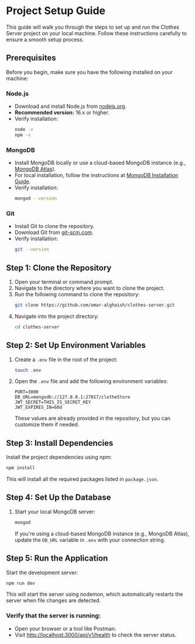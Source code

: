 # Project Setup Guide

This guide will walk you through the steps to set up and run the Clothes Server project on your local machine. Follow these instructions carefully to ensure a smooth setup process.

## Prerequisites
Before you begin, make sure you have the following installed on your machine:

### Node.js
- Download and install Node.js from [nodejs.org](https://nodejs.org/).
- **Recommended version:** 16.x or higher.
- Verify installation:
  ```bash
  node -v
  npm -v
  ```

### MongoDB
- Install MongoDB locally or use a cloud-based MongoDB instance (e.g., [MongoDB Atlas](https://www.mongodb.com/atlas)).
- For local installation, follow the instructions at [MongoDB Installation Guide](https://www.mongodb.com/docs/manual/installation/).
- Verify installation:
  ```bash
  mongod --version
  ```

### Git
- Install Git to clone the repository.
- Download Git from [git-scm.com](https://git-scm.com/).
- Verify installation:
  ```bash
  git --version
  ```

## Step 1: Clone the Repository
1. Open your terminal or command prompt.
2. Navigate to the directory where you want to clone the project.
3. Run the following command to clone the repository:
   ```bash
   git clone https://github.com/omar-alghaish/clothes-server.git
   ```
4. Navigate into the project directory:
   ```bash
   cd clothes-server
   ```

## Step 2: Set Up Environment Variables
1. Create a `.env` file in the root of the project:
   ```bash
   touch .env
   ```
2. Open the `.env` file and add the following environment variables:
   ```env
   PORT=3000
   DB_URL=mongodb://127.0.0.1:27017/clotheStore
   JWT_SECRET=THIS_IS_SECRET_KEY
   JWT_EXPIRES_IN=60d
   ```
   These values are already provided in the repository, but you can customize them if needed.

## Step 3: Install Dependencies
Install the project dependencies using npm:
   ```bash
   npm install
   ```
This will install all the required packages listed in `package.json`.

## Step 4: Set Up the Database
1. Start your local MongoDB server:
   ```bash
   mongod
   ```
   If you're using a cloud-based MongoDB instance (e.g., MongoDB Atlas), update the `DB_URL` variable in `.env` with your connection string.

## Step 5: Run the Application
Start the development server:
   ```bash
   npm run dev
   ```
This will start the server using nodemon, which automatically restarts the server when file changes are detected.

### Verify that the server is running:
- Open your browser or a tool like Postman.
- Visit [http://localhost:3000/api/v1/health](http://localhost:3000/api/v1/health) to check the server status.

